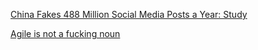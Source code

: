 <a href="http://www.bloomberg.com/news/articles/2016-05-19/china-seen-faking-488-million-internet-posts-to-divert-criticism" target="_blank">China Fakes 488 Million Social Media Posts a Year: Study</a>

<a href="https://medium.com/@magdoub/agile-is-not-a-fucking-noun-e2064b241311#.yjn2hi7lr" target="_blank">Agile is not a fucking noun</a>